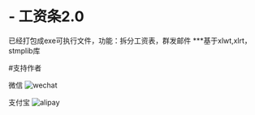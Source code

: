 # - 工资条2.0
已经打包成exe可执行文件，功能：拆分工资表，群发邮件
***基于xlwt,xlrt，stmplib库







#支持作者


微信
![wechat](https://github.com/maguag/SendSalary/blob/master/img/wechat2.jpg)

支付宝
![alipay](https://github.com/maguag/SendSalary/blob/master/img/alipay2.jpg)
